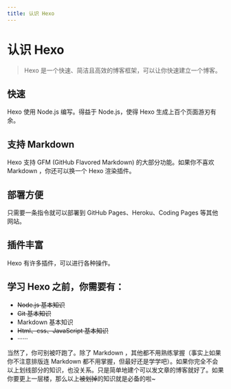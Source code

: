 ```yaml
---
title: 认识 Hexo
---
```

# 认识 Hexo

>  Hexo 是一个快速、简洁且高效的博客框架，可以让你快速建立一个博客。

## 快速

Hexo 使用 Node.js 编写。得益于 Node.js，使得 Hexo 生成上百个页面游刃有余。

## 支持 Markdown

Hexo 支持 GFM (GitHub Flavored Markdown) 的大部分功能。如果你不喜欢 Markdown ，你还可以换一个 Hexo 渲染插件。

## 部署方便

只需要一条指令就可以部署到 GitHub Pages、Heroku、Coding Pages 等其他网站。

## 插件丰富

Hexo 有许多插件，可以进行各种操作。

## 学习 Hexo 之前，你需要有：

- ~~Node.js 基本知识~~
- ~~Git 基本知识~~
- Markdown 基本知识
- ~~Html、css、JavaScript 基本知识~~
- ······

当然了，你可别被吓跑了。除了 Markdown ，其他都不用熟练掌握（事实上如果你不注意排版连 Markdown 都不用掌握，但最好还是学学吧）。如果你完全不会以上划线部分的知识，也没关系。只是简单地建个可以发文章的博客就好了。如果你要更上一层楼，那么以上~~被划掉~~的知识就是必备的啦~
